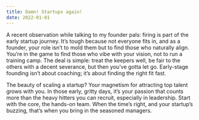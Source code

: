 ```yaml
---
title: Damn! Startups again!
date: 2022-01-01
---
```



A recent observation while talking to my founder pals: firing is part of the early startup journey. It’s tough because not everyone fits in, and as a founder, your role isn’t to mold them but to find those who naturally align. You’re in the game to find those who vibe with your vision, not to run a training camp. The deal is simple: treat the keepers well, be fair to the others with a decent severance, but then you’ve gotta let go. Early-stage founding isn’t about coaching; it’s about finding the right fit fast.

The beauty of scaling a startup? Your magnetism for attracting top talent grows with you. In those early, gritty days, it’s your passion that counts more than the heavy hitters you can recruit, especially in leadership. Start with the core, the hands-on team. When the time’s right, and your startup’s buzzing, that’s when you bring in the seasoned managers.